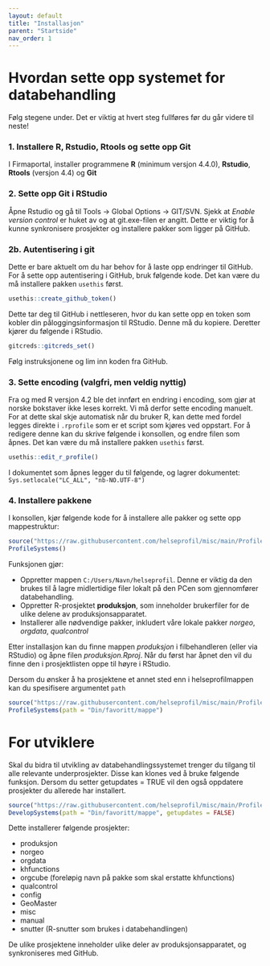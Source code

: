 ```yaml
---
layout: default
title: "Installasjon"
parent: "Startside"
nav_order: 1  
---
```


# Hvordan sette opp systemet for databehandling

Følg stegene under. Det er viktig at hvert steg fullføres før du går videre til neste!

### 1. Installere R, Rstudio, Rtools og sette opp Git

I Firmaportal, installer programmene **R** (minimum versjon 4.4.0), **Rstudio**, **Rtools** (versjon 4.4) og **Git**

### 2. Sette opp Git i RStudio

Åpne Rstudio og gå til Tools -> Global Options -> GIT/SVN. Sjekk at *Enable version control* er huket av og at git.exe-filen er angitt. Dette er viktig for å kunne synkronisere prosjekter og installere pakker som ligger på GitHub. 

### 2b. Autentisering i git

Dette er bare aktuelt om du har behov for å laste opp endringer til GitHub.
For å sette opp autentisering i GitHub, bruk følgende kode. Det kan være du må installere pakken `usethis` først.

```R
usethis::create_github_token()
```
Dette tar deg til GitHub i nettleseren, hvor du kan sette opp en token som kobler din påloggingsinformasjon til RStudio. Denne må du kopiere. Deretter kjører du følgende i RStudio.

```R
gitcreds::gitcreds_set()
```
Følg instruksjonene og lim inn koden fra GitHub. 

### 3. Sette encoding (valgfri, men veldig nyttig)

Fra og med R versjon 4.2 ble det innført en endring i encoding, som gjør at norske bokstaver ikke leses korrekt. Vi må derfor sette encoding manuelt. For at dette skal skje automatisk når du bruker R, kan dette med fordel legges direkte i `.rprofile` som er et script som kjøres ved oppstart. For å redigere  denne kan du skrive følgende i konsollen, og endre filen som åpnes. Det kan være du må installere pakken `usethis` først.

```R
usethis::edit_r_profile()
```

I dokumentet som åpnes legger du til følgende, og lagrer dokumentet: 
`Sys.setlocale("LC_ALL", "nb-NO.UTF-8")`

  
### 4. Installere pakkene

I konsollen, kjør følgende kode for å installere alle pakker og sette opp mappestruktur:

```R
source("https://raw.githubusercontent.com/helseprofil/misc/main/ProfileSystems.R")
ProfileSystems()
```
Funksjonen gjør:

- Oppretter mappen `C:/Users/Navn/helseprofil`. Denne er viktig da den brukes til å lagre midlertidige filer lokalt på den PCen som gjennomfører databehandling. 
- Oppretter R-prosjektet **produksjon**, som inneholder brukerfiler for de ulike delene av produksjonsapparatet. 
- Installerer alle nødvendige pakker, inkludert våre lokale pakker *norgeo*, *orgdata*, *qualcontrol*

Etter installasjon kan du finne mappen *produksjon* i filbehandleren (eller via RStudio) og åpne filen *produksjon.Rproj*. Når du først har åpnet den vil du finne den i prosjektlisten oppe til høyre i RStudio. 

Dersom du ønsker å ha prosjektene et annet sted enn i helseprofilmappen kan du spesifisere argumentet `path`

```R
source("https://raw.githubusercontent.com/helseprofil/misc/main/ProfileSystems.R")
ProfileSystems(path = "Din/favoritt/mappe")
```

# For utviklere

Skal du bidra til utvikling av databehandlingssystemet trenger du tilgang til alle relevante underprosjekter. Disse kan klones ved å bruke følgende funksjon. Dersom du setter getupdates = TRUE vil den også oppdatere prosjekter du allerede har installert. 

```R
source("https://raw.githubusercontent.com/helseprofil/misc/main/ProfileSystems.R")
DevelopSystems(path = "Din/favoritt/mappe", getupdates = FALSE)
```

Dette installerer følgende prosjekter:

- produksjon
- norgeo
- orgdata
- khfunctions
- orgcube (foreløpig navn på pakke som skal erstatte khfunctions)
- qualcontrol
- config
- GeoMaster
- misc
- manual
- snutter (R-snutter som brukes i databehandlingen)

De ulike prosjektene inneholder ulike deler av produksjonsapparatet, og synkroniseres med GitHub. 
